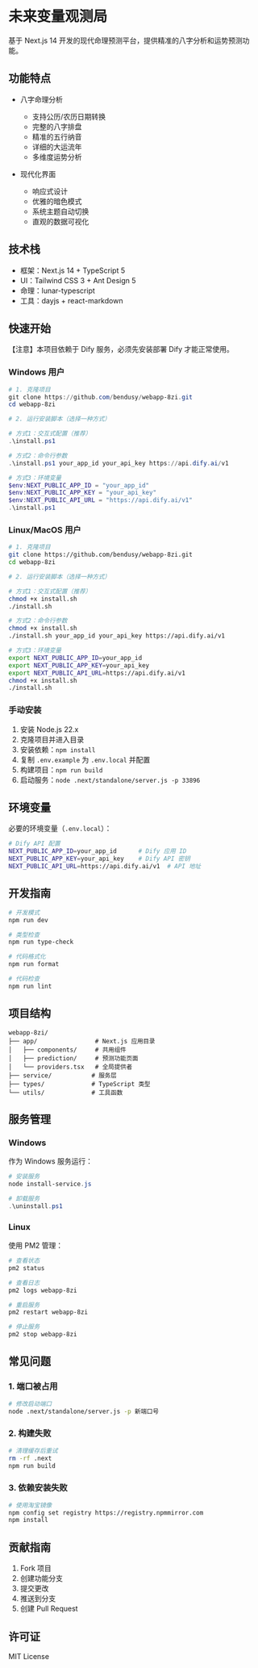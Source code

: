 # 未来变量观测局

基于 Next.js 14 开发的现代命理预测平台，提供精准的八字分析和运势预测功能。

## 功能特点

- 八字命理分析
  - 支持公历/农历日期转换
  - 完整的八字排盘
  - 精准的五行纳音
  - 详细的大运流年
  - 多维度运势分析

- 现代化界面
  - 响应式设计
  - 优雅的暗色模式
  - 系统主题自动切换
  - 直观的数据可视化

## 技术栈

- 框架：Next.js 14 + TypeScript 5
- UI：Tailwind CSS 3 + Ant Design 5
- 命理：lunar-typescript
- 工具：dayjs + react-markdown

## 快速开始

【注意】本项目依赖于 Dify 服务，必须先安装部署 Dify 才能正常使用。

### Windows 用户

```powershell
# 1. 克隆项目
git clone https://github.com/bendusy/webapp-8zi.git
cd webapp-8zi

# 2. 运行安装脚本（选择一种方式）

# 方式1：交互式配置（推荐）
.\install.ps1

# 方式2：命令行参数
.\install.ps1 your_app_id your_api_key https://api.dify.ai/v1

# 方式3：环境变量
$env:NEXT_PUBLIC_APP_ID = "your_app_id"
$env:NEXT_PUBLIC_APP_KEY = "your_api_key"
$env:NEXT_PUBLIC_API_URL = "https://api.dify.ai/v1"
.\install.ps1
```

### Linux/MacOS 用户

```bash
# 1. 克隆项目
git clone https://github.com/bendusy/webapp-8zi.git
cd webapp-8zi

# 2. 运行安装脚本（选择一种方式）

# 方式1：交互式配置（推荐）
chmod +x install.sh
./install.sh

# 方式2：命令行参数
chmod +x install.sh
./install.sh your_app_id your_api_key https://api.dify.ai/v1

# 方式3：环境变量
export NEXT_PUBLIC_APP_ID=your_app_id
export NEXT_PUBLIC_APP_KEY=your_api_key
export NEXT_PUBLIC_API_URL=https://api.dify.ai/v1
chmod +x install.sh
./install.sh
```

### 手动安装

1. 安装 Node.js 22.x
2. 克隆项目并进入目录
3. 安装依赖：`npm install`
4. 复制 `.env.example` 为 `.env.local` 并配置
5. 构建项目：`npm run build`
6. 启动服务：`node .next/standalone/server.js -p 33896`

## 环境变量

必要的环境变量（`.env.local`）：

```bash
# Dify API 配置
NEXT_PUBLIC_APP_ID=your_app_id      # Dify 应用 ID
NEXT_PUBLIC_APP_KEY=your_api_key    # Dify API 密钥
NEXT_PUBLIC_API_URL=https://api.dify.ai/v1  # API 地址
```

## 开发指南

```bash
# 开发模式
npm run dev

# 类型检查
npm run type-check

# 代码格式化
npm run format

# 代码检查
npm run lint
```

## 项目结构

```
webapp-8zi/
├── app/                # Next.js 应用目录
│   ├── components/     # 共用组件
│   ├── prediction/     # 预测功能页面
│   └── providers.tsx   # 全局提供者
├── service/           # 服务层
├── types/             # TypeScript 类型
└── utils/             # 工具函数
```

## 服务管理

### Windows

作为 Windows 服务运行：

```powershell
# 安装服务
node install-service.js

# 卸载服务
.\uninstall.ps1
```

### Linux

使用 PM2 管理：

```bash
# 查看状态
pm2 status

# 查看日志
pm2 logs webapp-8zi

# 重启服务
pm2 restart webapp-8zi

# 停止服务
pm2 stop webapp-8zi
```

## 常见问题

### 1. 端口被占用

```bash
# 修改启动端口
node .next/standalone/server.js -p 新端口号
```

### 2. 构建失败

```bash
# 清理缓存后重试
rm -rf .next
npm run build
```

### 3. 依赖安装失败

```bash
# 使用淘宝镜像
npm config set registry https://registry.npmmirror.com
npm install
```

## 贡献指南

1. Fork 项目
2. 创建功能分支
3. 提交更改
4. 推送到分支
5. 创建 Pull Request

## 许可证

MIT License
